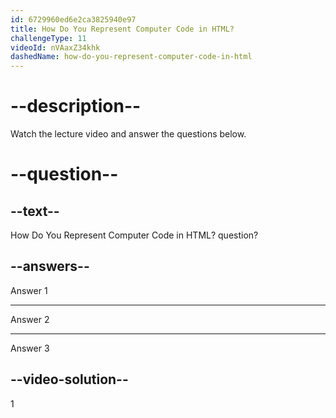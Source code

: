 ```yaml
---
id: 6729960ed6e2ca3825940e97
title: How Do You Represent Computer Code in HTML?
challengeType: 11
videoId: nVAaxZ34khk
dashedName: how-do-you-represent-computer-code-in-html
---
```


# --description--

Watch the lecture video and answer the questions below.

# --question--

## --text--

How Do You Represent Computer Code in HTML? question?

## --answers--

Answer 1

---

Answer 2

---

Answer 3

## --video-solution--

1
